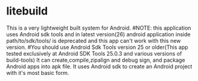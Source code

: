 # litebuild

This is a very lightweight built system for Android. #NOTE: this application uses Android sdk tools and in latest version(26)
android application inside path/to/sdk/tools/ is deprecated and this app can't work with this new version. 
#You should use Android Sdk Tools version 25 or older(This app tested exclusively at Android SDK Tools 25.0.3 and various versions of build-tools)
It can create,compile,zipalign and debug sign, and package Android apps into apk file.
It uses Android sdk to create an Android project with it's most basic form. 



